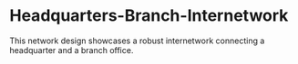 # Headquarters-Branch-Internetwork
This network design showcases a robust internetwork connecting a headquarter and a branch office.
